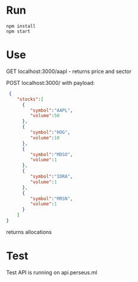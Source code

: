 # Run
```shell
npm install
npm start
```
# Use

GET localhost:3000/aapl - returns price and sector

POST localhost:3000/ with payload:
```json
 {
    "stocks":[
      {
         "symbol":"AAPL",
         "volume":50
      },
      {
         "symbol":"HOG",
         "volume":10
      },
      {
         "symbol":"MDSO",
         "volume":1
      },
      {
         "symbol":"IDRA",
         "volume":1
      },
      {
         "symbol":"MRSN",
         "volume":1
      }
    ]
}
```
returns allocations


# Test
Test API is running on api.perseus.ml
